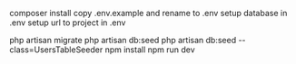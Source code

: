 composer install
copy .env.example and rename to .env
setup database in .env
setup url to project in .env

php artisan migrate
php artisan db:seed
php artisan db:seed --class=UsersTableSeeder
npm install
npm run dev
